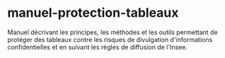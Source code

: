 # manuel-protection-tableaux
Manuel décrivant les principes, les méthodes et les outils permettant de protéger des tableaux contre les risques de divulgation d'informations confidentielles et en suivant les règles de diffusion de l'Insee.
